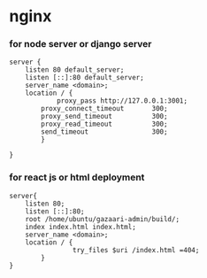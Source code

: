 # nginx

### for node server or django server

```
server {
	listen 80 default_server;
	listen [::]:80 default_server;
	server_name <domain>;
	location / {
        	proxy_pass http://127.0.0.1:3001;
		proxy_connect_timeout       300;
		proxy_send_timeout          300;
		proxy_read_timeout          300;
		send_timeout                300;
    	}

}

```




### for react js or html deployment 


```
server{
	listen 80;
	listen [::]:80;
	root /home/ubuntu/gazaari-admin/build/;
	index index.html index.html;
	server_name <domain>;
	location / {
                try_files $uri /index.html =404;
        }
}
```
